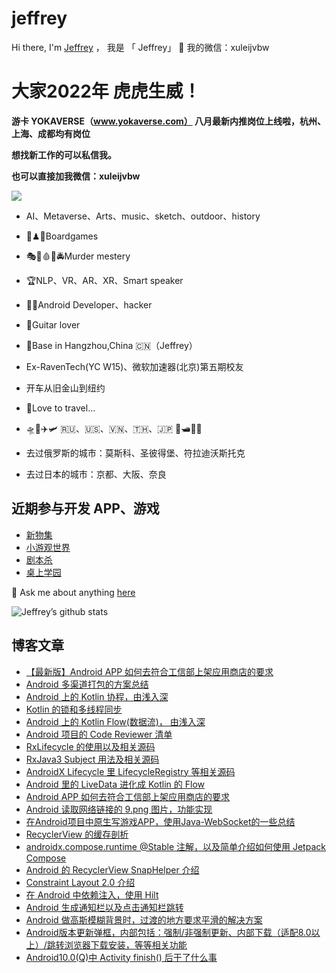 # jeffrey
Hi there, I'm <a href="https://www.jianshu.com/u/30c022b4d2e0">Jeffrey</a> ， 我是 「 Jeffrey」 👋 
我的微信：xuleijvbw

 # 大家2022年 虎虎生威！

**游卡 YOKAVERSE（www.yokaverse.com） 八月最新内推岗位上线啦，杭州、上海、成都均有岗位**

**想找新工作的可以私信我。**

**也可以直接加我微信：xuleijvbw**

![](https://upload-images.jianshu.io/upload_images/633041-f1d9b1fe1bd123e7.jpg?imageMogr2/auto-orient/strip%7CimageView2/2/w/800)

- AI、Metaverse、Arts、music、sketch、outdoor、history
- 🎲♟🧩Boardgames
- 🎭🔬🩸🧬🚔Murder  mestery
- 🏆NLP、VR、AR、XR、Smart speaker
- 🧑‍💻Android Developer、hacker
- 🎸Guitar lover

- 📍Base in Hangzhou,China 🇨🇳（Jeffrey）

- Ex-RavenTech(YC W15)、微软加速器(北京)第五期校友

- 开车从旧金山到纽约

- 🌱Love to travel...
- 🛸🚀✈️🛩 🇷🇺、🇺🇸、🇻🇳、🇹🇭、🇯🇵 🚤🛥🚢🚁

- 去过俄罗斯的城市：莫斯科、圣彼得堡、符拉迪沃斯托克
- 去过日本的城市：京都、大阪、奈良

## 近期参与开发 APP、游戏
* [新物集](https://appstore.huawei.com/#/app/C100241271)
* [小游观世界](https://appstore.huawei.com/#/app/C104660865)
* [剧本杀](https://apps.apple.com/cn/app/%E5%89%A7%E6%9C%AC%E6%9D%80-%E8%A1%80%E6%9F%93%E9%92%9F%E6%A5%BC-%E5%89%A7%E6%9C%AC%E6%9D%80%E5%A4%A7%E4%BE%A6%E6%8E%A2-%E5%89%A7%E6%83%85%E5%85%83%E5%AE%87%E5%AE%99%E7%A4%BE%E4%BA%A4%E8%BD%AF%E4%BB%B6/id1429480423)
* [桌上学园](https://hi.sanguosha.cn)


💬 Ask me about anything [here](https://github.com/jeffreyxuworld/jeffreyxuworld/issues)

![Jeffrey’s github stats](https://github-readme-stats.vercel.app/api?username=jeffreyxuworld&show_icons=true&theme=merko)

## 博客文章
* [【最新版】Android APP 如何去符合工信部上架应用商店的要求](https://www.jianshu.com/p/0405713cd975)
* [Android 多渠道打包的方案总结](https://www.jianshu.com/p/0405713cd975)
* [Android 上的 Kotlin 协程，由浅入深](https://www.jianshu.com/p/301bacbda239)
* [Kotlin 的锁和多线程同步](https://www.jianshu.com/p/7dbd035d152d)
* [Android 上的 Kotlin Flow(数据流)， 由浅入深](https://www.jianshu.com/p/281093cabbc7)
* [Android 项目的 Code Reviewer 清单](https://www.jianshu.com/p/ed99726f3d95)
* [RxLifecycle 的使用以及相关源码](https://www.jianshu.com/p/89d399f3b67e)
* [RxJava3 Subject 用法及相关源码](https://www.jianshu.com/p/f41efcf43257)
* [AndroidX Lifecycle 里 LifecycleRegistry 等相关源码](https://www.jianshu.com/p/7e8a1d6029f3)
* [Android 里的 LiveData 进化成 Kotlin 的 Flow](https://www.jianshu.com/p/0cc24c17fa4a)
* [Android APP 如何去符合工信部上架应用商店的要求](https://juejin.cn/post/7042597458924273671)
* [Android 读取网络链接的 9.png 图片，功能实现](https://www.jianshu.com/p/6a387fda413b)
* [在Android项目中原生写游戏APP，使用Java-WebSocket的一些总结](https://www.jianshu.com/p/0e104d64748c)
* [RecyclerView 的缓存剖析](https://www.jianshu.com/p/9616645f1a11)
* [androidx.compose.runtime @Stable 注解，以及简单介绍如何使用 Jetpack Compose](https://www.jianshu.com/p/b4fcf10ba83b)
* [Android 的 RecyclerView SnapHelper 介绍](https://www.jianshu.com/p/c99ac98f8a3f)
* [Constraint Layout 2.0 介绍](https://www.jianshu.com/p/79fd4839f4ea)
* [在 Android 中依赖注入，使用 Hilt](https://www.jianshu.com/p/f458a2aa9ff7) 
* [Android 生成通知栏以及点击通知栏跳转](https://www.jianshu.com/p/0aa868d8a84c)
* [Android 做高斯模糊背景时，过渡的地方要求平滑的解决方案](https://www.jianshu.com/p/41a219ef63ff)
* [Android版本更新弹框，内部包括：强制/非强制更新、内部下载（适配8.0以上）/跳转浏览器下载安装，等等相关功能](https://www.jianshu.com/p/9f4d8b1fef39) 
* [Android10.0(Q)中 Activity finish() 后干了什么事](https://www.jianshu.com/p/f8ee79d40ce1) 

